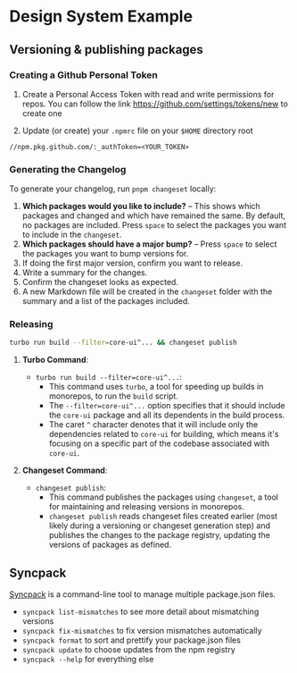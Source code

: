 # Design System Example

## Versioning & publishing packages

### Creating a Github Personal Token

1. Create a Personal Access Token with read and write permissions for repos.
   You can follow the link https://github.com/settings/tokens/new to create one

1. Update (or create) your `.npmrc` file on your `$HOME` directory root

```
//npm.pkg.github.com/:_authToken=<YOUR_TOKEN>
```

### Generating the Changelog

To generate your changelog, run `pnpm changeset` locally:

1. **Which packages would you like to include?** – This shows which packages and changed and which have remained the same. By default, no packages are included. Press `space` to select the packages you want to include in the `changeset`.
1. **Which packages should have a major bump?** – Press `space` to select the packages you want to bump versions for.
1. If doing the first major version, confirm you want to release.
1. Write a summary for the changes.
1. Confirm the changeset looks as expected.
1. A new Markdown file will be created in the `changeset` folder with the summary and a list of the packages included.

### Releasing

```bash
turbo run build --filter=core-ui^... && changeset publish
```

1. **Turbo Command**:

   - `turbo run build --filter=core-ui^...`:
     - This command uses `turbo`, a tool for speeding up builds in monorepos, to run the `build` script.
     - The `--filter=core-ui^...` option specifies that it should include the `core-ui` package and all its dependents in the build process.
     - The caret `^` character denotes that it will include only the dependencies related to `core-ui` for building, which means it's focusing on a specific part of the codebase associated with `core-ui`.

2. **Changeset Command**:
   - `changeset publish`:
     - This command publishes the packages using `changeset`, a tool for maintaining and releasing versions in monorepos.
     - `changeset publish` reads changeset files created earlier (most likely during a versioning or changeset generation step) and publishes the changes to the package registry, updating the versions of packages as defined.

## Syncpack

[Syncpack](https://jamiemason.github.io/syncpack/) is a command-line tool to manage multiple package.json files.

- `syncpack list-mismatches` to see more detail about mismatching versions
- `syncpack fix-mismatches` to fix version mismatches automatically
- `syncpack format` to sort and prettify your package.json files
- `syncpack update` to choose updates from the npm registry
- `syncpack --help` for everything else
